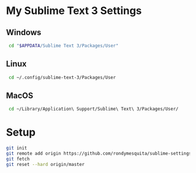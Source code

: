 # My Sublime Text 3 Settings

## Windows
```bash
 cd "$APPDATA/Sublime Text 3/Packages/User"
```

## Linux
```bash
 cd ~/.config/sublime-text-3/Packages/User
```

## MacOS
```bash
 cd ~/Library/Application\ Support/Sublime\ Text\ 3/Packages/User/
```

# Setup
```bash
git init
git remote add origin https://github.com/rondymesquita/sublime-settings.git
git fetch
git reset --hard origin/master
```
